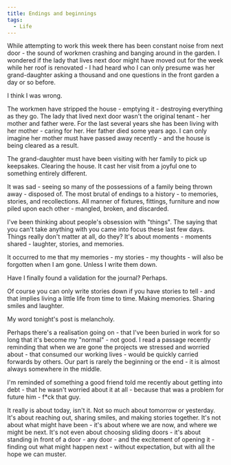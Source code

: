 ```yaml
---
title: Endings and beginnings
tags:
  - Life
---
```


While attempting to work this week there has been constant noise from next door - the sound of workmen crashing and banging around in the garden. I wondered if the lady that lives next door might have moved out for the week while her roof is renovated - I had heard who I can only presume was her grand-daughter asking a thousand and one questions in the front garden a day or so before.

I think I was wrong.

The workmen have stripped the house - emptying it - destroying everything as they go. The lady that lived next door wasn't the original tenant - her mother and father were. For the last several years she has been living with her mother - caring for her. Her father died some years ago. I can only imagine her mother must have passed away recently - and the house is being cleared as a result.

The grand-daughter must have been visiting with her family to pick up keepsakes. Clearing the house. It cast her visit from a joyful one to something entirely different.

It was sad - seeing so many of the possessions of a family being thrown away - disposed of. The most brutal of endings to a history - to memories, stories, and recollections. All manner of fixtures, fittings, furniture and now piled upon each other - mangled, broken, and discarded.

I've been thinking about people's obsession with "things". The saying that you can't take anything with you came into focus these last few days. Things really don't matter at all, do they? It's about moments - moments shared - laughter, stories, and memories.

It occurred to me that my memories - my stories - my thoughts - will also be forgotten when I am gone. Unless I write them down.

Have I finally found a validation for the journal? Perhaps.

Of course you can only write stories down if you have stories to tell - and that implies living a little life from time to time. Making memories. Sharing smiles and laughter.

My word tonight's post is melancholy.

Perhaps there's a realisation going on - that I've been buried in work for so long that it's become my "normal" - not good. I read a passage recently reminding that when we are gone the projects we stressed and worried about - that consumed our working lives - would be quickly carried forwards by others. Our part is rarely the beginning or the end - it is almost always somewhere in the middle.

I'm reminded of something a good friend told me recently about getting into debt - that he wasn't worried about it at all - because that was a problem for future him - f*ck that guy.

It really is about today, isn't it. Not so much about tomorrow or yesterday. It's about reaching out, sharing smiles, and making stories together. It's not about what might have been - it's about where we are now, and where we might be next. It's not even about choosing sliding doors - it's about standing in front of a door - any door - and the excitement of opening it - finding out what might happen next - without expectation, but with all the hope we can muster.